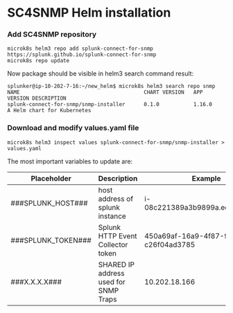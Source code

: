 # SC4SNMP Helm installation

### Add SC4SNMP repository
```
microk8s helm3 repo add splunk-connect-for-snmp https://splunk.github.io/splunk-connect-for-snmp
microk8s repo update
```
Now package should be visible in helm3 search command result:
```
splunker@ip-10-202-7-16:~/new_helm$ microk8s helm3 search repo snmp
NAME                                    	CHART VERSION	APP VERSION	DESCRIPTION                
splunk-connect-for-snmp/snmp-installer  	0.1.0        	1.16.0     	A Helm chart for Kubernetes
```

### Download and modify values.yaml file
```
microk8s helm3 inspect values splunk-connect-for-snmp/snmp-installer > values.yaml
```
The most important variables to update are:

| Placeholder   | Description  | Example  | 
|---|---|---|
| ###SPLUNK_HOST###  | host address of splunk instance   | i-08c221389a3b9899a.ec2.splunkit.io  | 
| ###SPLUNK_TOKEN### | Splunk HTTP Event Collector token  | 450a69af-16a9-4f87-9628-c26f04ad3785  |
| ###X.X.X.X###  | SHARED IP address used for SNMP Traps   | 10.202.18.166  |

